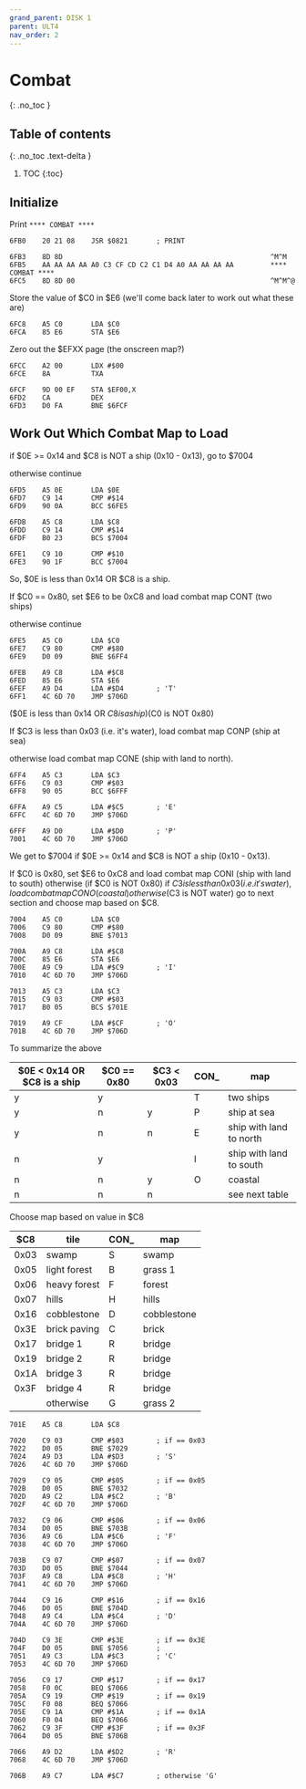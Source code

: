 ```yaml
---
grand_parent: DISK 1
parent: ULT4
nav_order: 2
---
```


# Combat
{: .no_toc }

## Table of contents
{: .no_toc .text-delta }

1. TOC
{:toc}

## Initialize

Print `**** COMBAT ****`

```
6FB0    20 21 08    JSR $0821       ; PRINT

6FB3    8D 8D                                                   ^M^M
6FB5    AA AA AA AA A0 C3 CF CD C2 C1 D4 A0 AA AA AA AA         **** COMBAT ****
6FC5    8D 8D 00                                                ^M^M^@
```

Store the value of $C0 in $E6 (we'll come back later to work out what these are)

```
6FC8    A5 C0       LDA $C0
6FCA    85 E6       STA $E6
```

Zero out the $EFXX page (the onscreen map?)

```
6FCC    A2 00       LDX #$00
6FCE    8A          TXA

6FCF    9D 00 EF    STA $EF00,X
6FD2    CA          DEX
6FD3    D0 FA       BNE $6FCF
```

## Work Out Which Combat Map to Load

if $0E >= 0x14 and $C8 is NOT a ship (0x10 - 0x13), go to $7004

otherwise continue

```
6FD5    A5 0E       LDA $0E
6FD7    C9 14       CMP #$14
6FD9    90 0A       BCC $6FE5

6FDB    A5 C8       LDA $C8
6FDD    C9 14       CMP #$14
6FDF    B0 23       BCS $7004

6FE1    C9 10       CMP #$10
6FE3    90 1F       BCC $7004
```

So, $0E is less than 0x14 OR $C8 is a ship.

If $C0 == 0x80, set $E6 to be 0xC8 and load combat map CONT (two ships)

otherwise continue

```
6FE5    A5 C0       LDA $C0
6FE7    C9 80       CMP #$80
6FE9    D0 09       BNE $6FF4

6FEB    A9 C8       LDA #$C8
6FED    85 E6       STA $E6
6FEF    A9 D4       LDA #$D4        ; 'T'
6FF1    4C 6D 70    JMP $706D
```

($0E is less than 0x14 OR $C8 is a ship) ($C0 is NOT 0x80)

If $C3 is less than 0x03 (i.e. it's water), load combat map CONP (ship at sea)

otherwise load combat map CONE (ship with land to north).

```
6FF4    A5 C3       LDA $C3
6FF6    C9 03       CMP #$03
6FF8    90 05       BCC $6FFF

6FFA    A9 C5       LDA #$C5        ; 'E'
6FFC    4C 6D 70    JMP $706D

6FFF    A9 D0       LDA #$D0        ; 'P'
7001    4C 6D 70    JMP $706D
```

We get to $7004 if $0E >= 0x14 and $C8 is NOT a ship (0x10 - 0x13).

If $C0 is 0x80, set $E6 to 0xC8 and load combat map CONI (ship with land to south)
otherwise (if $C0 is NOT 0x80) if $C3 is less than 0x03 (i.e. it's water), load combat map CONO (coastal)
otherwise ($C3 is NOT water) go to next section and choose map based on $C8.

```
7004    A5 C0       LDA $C0
7006    C9 80       CMP #$80
7008    D0 09       BNE $7013

700A    A9 C8       LDA #$C8
700C    85 E6       STA $E6
700E    A9 C9       LDA #$C9        ; 'I'
7010    4C 6D 70    JMP $706D

7013    A5 C3       LDA $C3
7015    C9 03       CMP #$03
7017    B0 05       BCS $701E

7019    A9 CF       LDA #$CF        ; 'O'
701B    4C 6D 70    JMP $706D
```

To summarize the above

| $0E < 0x14 OR $C8 is a ship | $C0 == 0x80 | $C3 < 0x03 | CON_ | map |
|-----------------------------|-------------|------------|------|-----|
| y | y |   | T | two ships               |
| y | n | y | P | ship at sea             |
| y | n | n | E | ship with land to north |
| n | y |   | I | ship with land to south |
| n | n | y | O | coastal                 |
| n | n | n |   | see next table          |


Choose map based on value in $C8

| $C8  | tile         | CON_ | map         |
|------|--------------|------|-------------|
| 0x03 | swamp        | S    | swamp       |
| 0x05 | light forest | B    | grass 1     |
| 0x06 | heavy forest | F    | forest      |
| 0x07 | hills        | H    | hills       |
| 0x16 | cobblestone  | D    | cobblestone |
| 0x3E | brick paving | C    | brick       |
| 0x17 | bridge 1     | R    | bridge      |
| 0x19 | bridge 2     | R    | bridge      |
| 0x1A | bridge 3     | R    | bridge      |
| 0x3F | bridge 4     | R    | bridge      |
|      | otherwise    | G    | grass 2     |

```
701E    A5 C8       LDA $C8

7020    C9 03       CMP #$03        ; if == 0x03
7022    D0 05       BNE $7029
7024    A9 D3       LDA #$D3        ; 'S'
7026    4C 6D 70    JMP $706D

7029    C9 05       CMP #$05        ; if == 0x05
702B    D0 05       BNE $7032
702D    A9 C2       LDA #$C2        ; 'B'
702F    4C 6D 70    JMP $706D

7032    C9 06       CMP #$06        ; if == 0x06
7034    D0 05       BNE $703B
7036    A9 C6       LDA #$C6        ; 'F'
7038    4C 6D 70    JMP $706D

703B    C9 07       CMP #$07        ; if == 0x07
703D    D0 05       BNE $7044
703F    A9 C8       LDA #$C8        ; 'H'
7041    4C 6D 70    JMP $706D

7044    C9 16       CMP #$16        ; if == 0x16
7046    D0 05       BNE $704D
7048    A9 C4       LDA #$C4        ; 'D'
704A    4C 6D 70    JMP $706D

704D    C9 3E       CMP #$3E        ; if == 0x3E
704F    D0 05       BNE $7056       ;
7051    A9 C3       LDA #$C3        ; 'C'
7053    4C 6D 70    JMP $706D

7056    C9 17       CMP #$17        ; if == 0x17
7058    F0 0C       BEQ $7066
705A    C9 19       CMP #$19        ; if == 0x19
705C    F0 08       BEQ $7066
705E    C9 1A       CMP #$1A        ; if == 0x1A
7060    F0 04       BEQ $7066
7062    C9 3F       CMP #$3F        ; if == 0x3F
7064    D0 05       BNE $706B

7066    A9 D2       LDA #$D2        ; 'R'
7068    4C 6D 70    JMP $706D

706B    A9 C7       LDA #$C7        ; otherwise 'G'
```